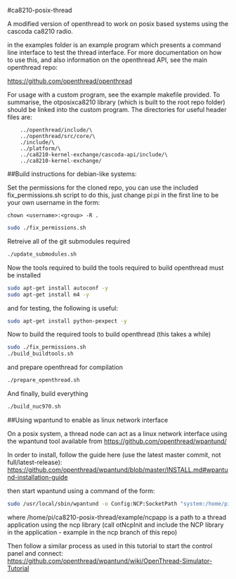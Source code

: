 #ca8210-posix-thread

A modified version of openthread to work on posix based systems using the cascoda ca8210 radio.

in the examples folder is an example program which presents a command line interface to test the thread interface. For more documentation on how to use this, and also information on the openthread API, see the main openthread repo:

<https://github.com/openthread/openthread>

For usage with a custom program, see the example makefile provided. To summarise, the otposixca8210 library (which is built to the root repo folder) should be linked into the custom program. The directories for useful header files are:

```
	../openthread/include/\
	../openthread/src/core/\
	./include/\
	../platform/\
	../ca8210-kernel-exchange/cascoda-api/include/\
	../ca8210-kernel-exchange/
```

##Build instructions for debian-like systems:

Set the permissions for the cloned repo, you can use the included fix_permissions.sh script to do this, just change pi:pi in the first line to be your own username in the form:

```
chown <username>:<group> -R .
```

```bash
sudo ./fix_permissions.sh
```

Retreive all of the git submodules required
```bash
./update_submodules.sh
```

Now the tools required to build the tools required to build openthread must be installed
```bash
sudo apt-get install autoconf -y
sudo apt-get install m4 -y
```

and for testing, the following is useful:
```bash
sudo apt-get install python-pexpect -y
```

Now to build the required tools to build openthread (this takes a while)
```bash
sudo ./fix_permissions.sh
./build_buildtools.sh
```

and prepare openthread for compilation
```bash
./prepare_openthread.sh
```

And finally, build everything
```bash
./build_nuc970.sh
```

##Using wpantund to enable as linux network interface

On a posix system, a thread node can act as a linux network interface using the wpantund tool available from https://github.com/openthread/wpantund/

In order to install, follow the guide here (use the latest master commit, not full/latest-release): https://github.com/openthread/wpantund/blob/master/INSTALL.md#wpantund-installation-guide

then start wpantund using a command of the form:
```bash
sudo /usr/local/sbin/wpantund -o Config:NCP:SocketPath "system:/home/pi/ca8210-posix-thread/example/ncpapp" -o SyslogMask " -info" -o Config:TUN:InterfaceName utun6
```

where /home/pi/ca8210-posix-thread/example/ncpapp is a path to a thread application using the ncp library (call otNcpInit and include the NCP library in the application - example in the ncp branch of this repo)

Then follow a similar process as used in this tutorial to start the control panel and connect: https://github.com/openthread/wpantund/wiki/OpenThread-Simulator-Tutorial

